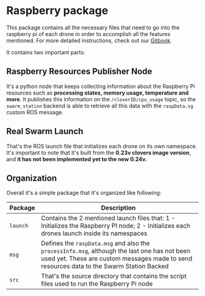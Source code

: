 # Raspberry package
This package contains all the necessary files that need to go into the raspberry pi of each drone in order to accomplish all the features mentioned. For more detailed instructions, check out our [Gitbook](https://swarm-in-blocks.gitbook.io/).

It contains two important parts:

## Raspberry Resources Publisher Node 
It's a python node that keeps collecting information about the Raspberry Pi resources such as **processing states, memory usage, temperature and more**. It publishes this information on the `/cloverID/cpu_usage` topic, so the `swarm_station` backend is able to retrieve all this data with the `raspData.sg` custom ROS message.

## Real Swarm Launch 
That's the ROS launch file that initializes each drone on its own namespace. It's important to note that it's built from the **0.23v clovers image version**, and **it has not been implemented yet to the new 0.24v.**

## Organization

Overall it's a simple package that it's organized like following:

| Package | Description |
| ------- | -------- |
| `launch`  | Contains the 2 mentioned launch files that: 1 - Initializes the Raspberry PI node; 2 - Initializes each drones launch inside its namespaces |
| `msg`  |  Defines the `raspData.msg` and also the `processInfo.msg`, although the last one has not been used yet. These are custom messages made to send resources data to the Swarm Station Backed  |
| `src`  |  That's the source directory that contains the script files used to run the Raspberry Pi node |

